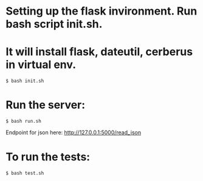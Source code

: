 # Setting up the flask invironment. Run bash script init.sh. 
# It will install flask, dateutil, cerberus in virtual env.
```
$ bash init.sh
```

# Run the server:
```
$ bash run.sh
```
Endpoint for json here: http://127.0.0.1:5000/read_json

# To run the tests:
```
$ bash test.sh
```

